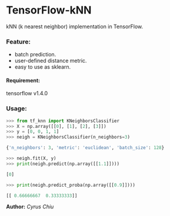 # TensorFlow-kNN
kNN (k nearest neighbor) implementation in TensorFlow.

### Feature:
- batch prediction.
- user-defined distance metric.
- easy to use as sklearn.

#### Requirement:
tensorflow v1.4.0

### Usage:
```python
>>> from tf_knn import KNeighborsClassifier
>>> X = np.array([[0], [1], [2], [3]])
>>> y = [0, 0, 1, 1]
>>> neigh = KNeighborsClassifier(n_neighbors=3)

{'n_neighbors': 3, 'metric': 'euclidean', 'batch_size': 128}

>>> neigh.fit(X, y) 
>>> print(neigh.predict(np.array([[1.1]])))

[0]

>>> print(neigh.predict_proba(np.array([[0.9]])))

[[ 0.66666667  0.33333333]]
```

**Author:** *Cyrus Chiu*
